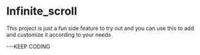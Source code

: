 # Infinite_scroll
This project is just a fun side feature to try out and you can use this to add and customize it according to your needs 

---KEEP CODING 
